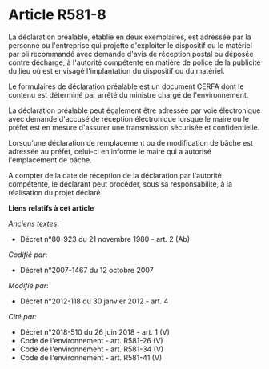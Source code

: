 # Article R581-8

La déclaration préalable, établie en deux exemplaires, est adressée par la personne ou l'entreprise qui projette d'exploiter
le dispositif ou le matériel par pli recommandé avec demande d'avis de réception postal ou déposée contre décharge, à
l'autorité compétente en matière de police de la publicité du lieu où est envisagé l'implantation du dispositif ou du
matériel. 

Le formulaires de déclaration préalable est un document CERFA dont le contenu est déterminé par arrêté du ministre chargé de
l'environnement. 

La déclaration préalable peut également être adressée par voie électronique avec demande d'accusé de réception électronique
lorsque le maire ou le préfet est en mesure d'assurer une transmission sécurisée et confidentielle. 

Lorsqu'une déclaration de remplacement ou de modification de bâche est adressée au préfet, celui-ci en informe le maire qui a
autorisé l'emplacement de bâche. 

A compter de la date de réception de la déclaration par l'autorité compétente, le déclarant peut procéder, sous sa
responsabilité, à la réalisation du projet déclaré.

**Liens relatifs à cet article**

_Anciens textes_:

  - Décret n°80-923 du 21 novembre 1980 - art. 2 (Ab)

_Codifié par_:

  - Décret n°2007-1467 du 12 octobre 2007

_Modifié par_:

  - Décret n°2012-118 du 30 janvier 2012 - art. 4

_Cité par_:

  - Décret n°2018-510 du 26 juin 2018 - art. 1 (V)
  - Code de l'environnement - art. R581-26 (V)
  - Code de l'environnement - art. R581-34 (V)
  - Code de l'environnement - art. R581-41 (V)
